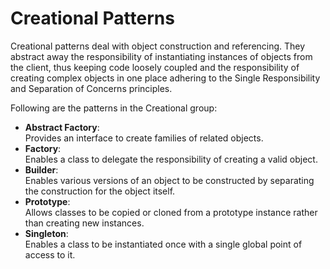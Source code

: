 # Creational Patterns

Creational patterns deal with object construction and referencing. They abstract away the responsibility of instantiating instances of objects from the client, thus keeping code loosely coupled and the responsibility of creating complex objects in one place adhering to the Single Responsibility and Separation of Concerns principles. 

Following are the patterns in the Creational group: 

* **Abstract Factory**:  
Provides an interface to create families of related objects. 
* **Factory**:   
Enables a class to delegate the responsibility of creating a valid object. 
* **Builder**:   
Enables various versions of an object to be constructed by separating the construction for the object itself. 
* **Prototype**:   
Allows classes to be copied or cloned from a prototype instance rather than creating new instances. 
* **Singleton**:   
Enables a class to be instantiated once with a single global point of access to it.
